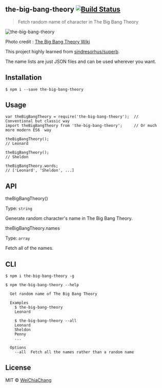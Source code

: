 ## the-big-bang-theory [![Build Status](https://travis-ci.org/WeiChiaChang/the-big-bang-theory.svg?branch=master)](https://travis-ci.org/WeiChiaChang/the-big-bang-theory)
> Fetch random name of character in The Big Bang Theory

![the-big-bang-theory](https://i.imgur.com/YQnxSz5.jpg)

Photo credit : [The Big Bang Theory Wiki](http://bigbangtheory.wikia.com/wiki/Season_1)

This project highly learned from [sindresorhus/superb](https://github.com/sindresorhus/superb).

The name lists are just JSON files and can be used wherever you want.

## Installation
```shell
$ npm i --save the-big-bang-theory
```

## Usage
```shell
var theBigBangTheory = require('the-big-bang-theory');  // Conventional but classic way
import theBigBangTheory from 'the-big-bang-theory';     // Or much more modern ES6  way

theBigBangTheory();
// Leonard

theBigBangTheory();
// Sheldon

theBigBangTheory.words;
// ['Leonard', 'Sheldon', ...]
```

## API
theBigBangTheory()

Type: `string`

Generate random character's name in The Big Bang Theory.

theBigBangTheory.names

Type: `array`

Fetch all of the names.

## CLI
```shell
$ npm i the-big-bang-theory -g
```

```shell
$ npm the-big-bang-theory --help
  
  Get random name of The Big Bang Theory

  Examples
    $ the-big-bang-theory
    Leonard

    $ the-big-bang-theory --all
    Leonard
    Sheldon
    Penny
    ...

  Options
    --all  Fetch all the names rather than a random name
```

## License
MIT © [WeiChiaChang](https://github.com/WeiChiaChang)